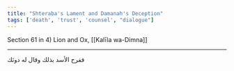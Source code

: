 ```yaml
---
title: "Shteraba's Lament and Damanah's Deception"
tags: ['death', 'trust', 'counsel', "dialogue"]
---
```


 Section 61 in 4) Lion and Ox, [[Kalīla wa-Dimna]]

---
ففرح الأسد بذلك وقال له دونَك
